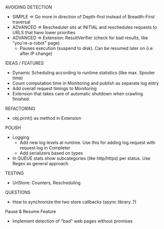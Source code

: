 AVOIDING DETECTION
+ SIMPLE => Go more in direction of Depth-first instead of Breadth-First traversal
+ ADVANCED => Rescheduler sits at INITIAL and reschedules requests to URLS that have lower priorities
+ ADVANCED => Extension: ResultVerifier (check for bad results, like "you're-a-robot" page)
  + Pauses execution (suspend to disk). Can be resumed later on (i.e. after IP change) 


IDEAS / FEATURES
 + Dynamic Scheduling according to runtime statistics (like max. Spooler time)
 + Count computation time in Monitoring and publish as separate log entry
 + Add overall request timings to Monitoring
 + Extension that takes care of automatic shutdown when crawling finished.
  
REFACTORING
  + obj.print() as method in Extension
  
POLISH
 + Logging
   + Add new log levels at runtime. Use this for adding log.request with request.log in Completer
   + Add serializers based on types 
 + In QUEUE stats show subcategories (like http/https) per status. Use Regex as general approach
  
TESTING
 + UrlStore: Counters, Rescheduling
 
QUESTIONS
 + How to synchronize the two store callbacks (async library..?)
     
Pause & Resume Feature

+ Implement detection of "bad" web pages without promises